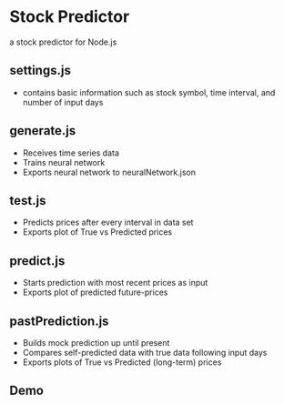 # Stock Predictor
a stock predictor for Node.js
## settings.js
* contains basic information such as stock symbol, time interval, and number of input days

## generate.js
* Receives time series data
* Trains neural network
* Exports neural network to neuralNetwork.json

## test.js
* Predicts prices after every interval in data set
* Exports plot of True vs Predicted prices

## predict.js
* Starts prediction with most recent prices as input
* Exports plot of predicted future-prices

## pastPrediction.js
* Builds mock prediction up until present
* Compares self-predicted data with true data following input days
* Exports plots of True vs Predicted (long-term) prices

## Demo